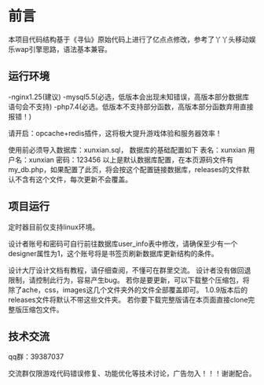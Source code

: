 # 前言
本项目代码结构基于《寻仙》原始代码上进行了亿点点修改，参考了丫丫头移动娱乐wap引擎思路，语法基本兼容。

## 运行环境
-nginx1.25(建议)
-mysql5.5(必选，低版本会出现未知错误，高版本部分数据库语句会不支持)
-php7.4(必选。低版本不支持部分函数，高版本部分函数弃用直接报错！)

请开启：opcache+redis插件，这将极大提升游戏体验和服务器效率！

使用前必须导入数据库：xunxian.sql，
数据库的基础配置如下
表名：xunxian
用户名：xunxian
密码：123456
以上是默认数据库配置，在本页源码文件有my_db.php，如果配置了此页，将会按这个配置链接数据库，releases的文件默认不含有这个文件，每次更新不会覆盖。


## 项目运行
定时器目前仅支持linux环境。

设计者账号和密码可自行前往数据库user_info表中修改，请确保至少有一个designer属性为1，这个账号将是书签页刷新数据库更新结构的条件。

设计大厅设计文档有教程，请仔细查阅，不懂可在群里交流。
设计者没有做回退限制，请控制此行为，容易产生bug。
若你是要更新，可以下载整个压缩包，将除了ache，css，images这几个文件夹外的文件全部覆盖即可。
1.0.9版本后的releases文件将默认不带这些文件夹。
若你要下载完整版请在本页面直接clone完整版压缩包文件。

## 技术交流
qq群：39387037

交流群仅限游戏代码错误修复、功能优化等技术讨论，广告勿入！！！谢谢配合。
